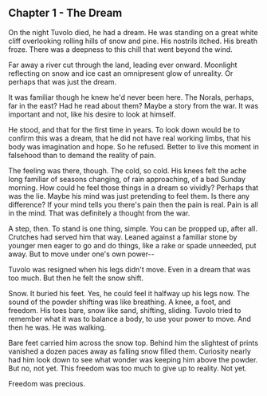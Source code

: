 ## Chapter 1 - The Dream

On the night Tuvolo died, he had a dream. He was standing on a great white cliff
overlooking rolling hills of snow and pine. His nostrils itched. His breath
froze. There was a deepness to this chill that went beyond the wind.

Far away a river cut through the land, leading ever onward. Moonlight reflecting
on snow and ice cast an omnipresent glow of unreality. Or perhaps that was just
the dream.

It was familiar though he knew he'd never been here. The Norals, perhaps, far in
the east? Had he read about them? Maybe a story from the war. It was important
and not, like his desire to look at himself.

He stood, and that for the first time in years. To look down would be to confirm
this was a dream, that he did not have real working limbs, that his body was
imagination and hope. So he refused. Better to live this moment in falsehood
than to demand the reality of pain.

The feeling was there, though. The cold, so cold. His knees felt the ache long
familiar of seasons changing, of rain approaching, of a bad Sunday morning. How
could he feel those things in a dream so vividly? Perhaps that was the lie.
Maybe his mind was just pretending to feel them. Is there any difference? If
your mind tells you there's pain then the pain is real. Pain is all in the mind.
That was definitely a thought from the war.

A step, then. To stand is one thing, simple. You can be propped up, after all.
Crutches had served him that way. Leaned against a familiar stone by younger men
eager to go and do things, like a rake or spade unneeded, put away. But to move
under one's own power--

Tuvolo was resigned when his legs didn't move. Even in a dream that was too
much. But then he felt the snow shift.

Snow. It buried his feet. Yes, he could feel it halfway up his legs now. The
sound of the powder shifting was like breathing. A knee, a foot, and freedom.
His toes bare, snow like sand, shifting, sliding. Tuvolo tried to remember what
it was to balance a body, to use your power to move. And then he was. He was
walking.

Bare feet carried him across the snow top. Behind him the slightest of prints
vanished a dozen paces away as falling snow filled them. Curiosity nearly had
him look down to see what wonder was keeping him above the powder. But no, not
yet. This freedom was too much to give up to reality. Not yet.

Freedom was precious.
